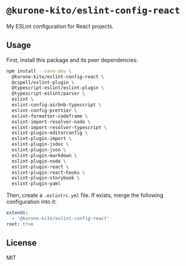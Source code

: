 # `@kurone-kito/eslint-config-react`

My ESLint configuration for React projects.

## Usage

First, install this package and its peer dependencies:

```sh
npm install --save-dev \
  @kurone-kito/eslint-config-react \
  @cspell/eslint-plugin \
  @typescript-eslint/eslint-plugin \
  @typescript-eslint/parser \
  eslint \
  eslint-config-airbnb-typescript \
  eslint-config-prettier \
  eslint-formatter-codeframe \
  eslint-import-resolver-node \
  eslint-import-resolver-typescript \
  eslint-plugin-editorconfig \
  eslint-plugin-import \
  eslint-plugin-jsdoc \
  eslint-plugin-json \
  eslint-plugin-markdown \
  eslint-plugin-node \
  eslint-plugin-react \
  eslint-plugin-react-hooks \
  eslint-plugin-storybook \
  eslint-plugin-yaml
```

Then, create a `.eslintrc.yml` file.
If exists, merge the following configuration into it:

```yaml
extends:
  - '@kurone-kito/eslint-config-react'
root: true
```

## License

MIT
